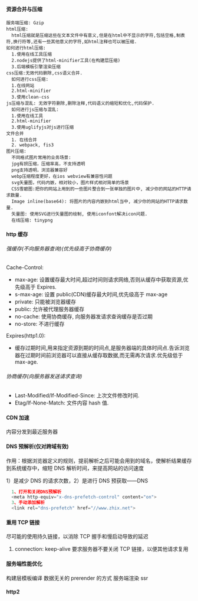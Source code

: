 #### 资源合并与压缩

    服务端压缩: Gzip
    html压缩:
      html压缩就是压缩这些在文本文件中有意义,但是在html中不显示的字符,包括空格,制表符,换行符等,还有一些其他意义的字符,如html注释也可以被压缩.
    如何进行html压缩:
      1.使用在线工具压缩
      2.nodejs提供了html-minifier工具(在构建层压缩)
      3.后端模板引擎渲染压缩
    css压缩:无效代码删除,css语义合并.
      如何进行css压缩:
      1.在线网站
      2.html-minifier
      3.使用clean-css
    js压缩与混乱: 无效字符删除,删除注释,代码语义的缩短和优化,代码保护.
      如何进行js压缩与混乱:
      1.使用在线工具
      2.html-minifier
      3.使用uglifyjs对js进行压缩
    文件合并
      1. 在线合并
      2. webpack, fis3
    图片压缩:
      不同格式图片常用的业务场景:
      jpg有损压缩，压缩率高，不支持透明
      png支持透明，浏览器兼容好
      webp压缩程度更好，在ios webview有兼容性问题
      svg矢量图，代码内嵌，相对较小，图片样式相对简单的场景
      CSS雪碧图:把你的网站上用到的一些图片整合到一张单独的图片中, 减少你的网站的HTTP请求数量.
      Image inline(base64): 将图片的内容内嵌到html当中, 减少你的网站的HTTP请求数量.
      矢量图: 使用SVG进行矢量图的绘制, 使用iconfont解决icon问题.
      在线压缩: tinypng

#### http 缓存

###### 强缓存(不向服务器查询)(优先级高于协商缓存)

Cache-Control:

- max-age: 设置缓存最大时间,超过时间则请求网络,否则从缓存中获取资源,优先级高于 Expires.
- s-max-age: 设置 public(CDN)缓存最大时间,优先级高于 max-age
- private: 只能被浏览器缓存
- public: 允许被代理服务器缓存
- no-cache: 使用协商缓存, 向服务器发请求查询缓存是否过期
- no-store: 不进行缓存

Expires(http1.0):

- 缓存过期时间,用来指定资源到期的时间点,是服务器端的具体时间点.告诉浏览器在过期时间前浏览器可以直接从缓存取数据,而无需再次请求.优先级低于 max-age.

###### 协商缓存(向服务器发送请求查询)

- Last-Modified/If-Modified-Since: 上次文件修改时间.
- Etag/If-None-Match: 文件内容 hash 值.

#### CDN 加速

内容分发到最近服务器

#### DNS 预解析(仅对跨域有效)

作用：根据浏览器定义的规则，提前解析之后可能会用到的域名，使解析结果缓存到系统缓存中，缩短 DNS 解析时间，来提高网站的访问速度

1）是减少 DNS 的请求次数，2）是进行 DNS 预获取——DNS

```javascript
  1、打开和关闭DNS预解析
  <meta http-equiv="x-dns-prefetch-control" content="on">
  3、手动添加解析
  <link rel="dns-prefetch" href="//www.zhix.net">
```

#### 重用 TCP 链接

尽可能的使用持久链接，以消除 TCP 握手和慢启动导致的延迟

1. connection: keep-alive 要求服务器不要关闭 TCP 链接，以便其他请求复用

#### 服务端性能优化

构建层模板编译
数据无关的 prerender 的方式
服务端渲染 ssr

#### http2
